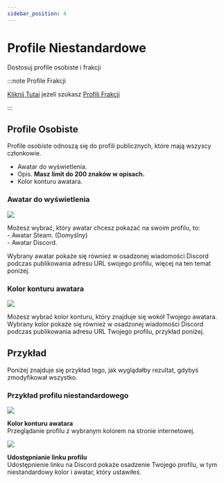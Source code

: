 ```yaml
---
sidebar_position: 4
---
```


# Profile Niestandardowe

Dostosuj profile osobiste i frakcji

:::note Profile Frakcji

[Kliknij Tutaj](/stormworks/HRP/factions#faction-profiles) jeżeli szukasz [Profili Frakcji](/stormworks/HRP/factions#faction-profiles)

:::


## Profile Osobiste

Profile osobiste odnoszą się do profili publicznych, które mają wszyscy członkowie.

- Awatar do wyświetlenia.
- Opis. **Masz limit do 200 znaków w opisach.**
- Kolor konturu awatara.

### Awatar do wyświetlenia

<div class="flex-vcenter mb-1">
    <img src="/img/customprofiles/profileavatardisplay.png"/>
    <p>
    Możesz wybrać, który awatar chcesz pokazać na swoim profilu, to:<br/>
- Awatar Steam. (Domyślny)<br/>
- Awatar Discord.
    </p>
 </div>

Wybrany awatar pokaże się również w osadzonej wiadomości Discord podczas publikowania adresu URL swojego profilu, więcej na ten temat poniżej.

### Kolor konturu awatara

<div class="flex-vcenter mb-1">
  <img src="/img/customprofiles/editavatarcolour.png"/>
  <p>
  Możesz wybrać kolor konturu, który znajduje się wokół Twojego awatara.
  Wybrany kolor pokaże się również w osadzonej wiadomości Discord podczas publikowania adresu URL Twojego profilu, przykład poniżej.
  </p>
</div>

## Przykład

Poniżej znajduje się przykład tego, jak wyglądałby rezultat, gdybyś zmodyfikował wszystko.

### Przykład profilu niestandardowego

<div class="flex-vcenter mb-1">
    <img src="/img/customprofiles/profilecolorwebsite.png"/>
    <p>
    <b>Kolor konturu awatara</b><br/>
    Przeglądanie profilu z wybranym kolorem na stronie internetowej.
    </p>
  </div>
    <div class="flex-vcenter mb-1">
    <img src="/img/customprofiles/profilediscordemebed.png"/>
    <p>
    <b>Udostępnianie linku profilu</b><br/>
    Udostępnienie linku na Discord pokaże osadzenie Twojego profilu, w tym niestandardowy kolor i awatar, który ustawiłeś.
    </p>
  </div>
